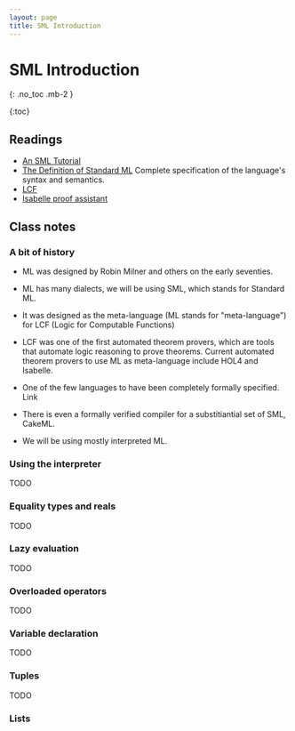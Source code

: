 ```yaml
---
layout: page
title: SML Introduction
---
```


# SML Introduction
{: .no_toc .mb-2 }

{:toc}

## Readings

- [An SML Tutorial](http://homepages.inf.ed.ac.uk/stg/NOTES/)
- [The Definition of Standard ML](https://smlfamily.github.io/sml97-defn.pdf)
  Complete specification of the language's syntax and semantics.
- [LCF](https://en.wikipedia.org/wiki/Logic_for_Computable_Functions)
- [Isabelle proof assistant](https://isabelle.in.tum.de/)

## Class notes

### A bit of history

- ML was designed by Robin Milner and others on the early seventies.

- ML has many dialects, we will be using SML, which stands for Standard ML.

- It was designed as the meta-language (ML stands for "meta-language") for LCF
  (Logic for Computable Functions)

- LCF was one of the first automated theorem provers, which are tools that
  automate logic reasoning to prove theorems. Current automated theorem provers
  to use ML as meta-language include HOL4 and Isabelle.

- One of the few languages to have been completely formally specified. Link

- There is even a formally verified compiler for a substitiantial set of
  SML, CakeML.

- We will be using mostly interpreted ML.

### Using the interpreter

TODO

### Equality types and reals

TODO

### Lazy evaluation

TODO

### Overloaded operators

TODO

### Variable declaration

TODO

### Tuples

TODO

### Lists
